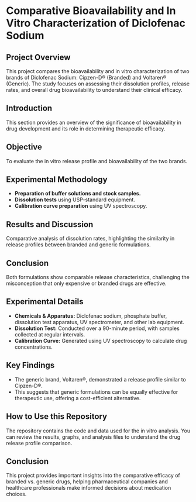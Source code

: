 # Comparative Bioavailability and In Vitro Characterization of Diclofenac Sodium

## Project Overview
This project compares the bioavailability and in vitro characterization of two brands of Diclofenac Sodium: Cipzen-D® (Branded) and Voltaren® (Generic). The study focuses on assessing their dissolution profiles, release rates, and overall drug bioavailability to understand their clinical efficacy.

## Introduction
This section provides an overview of the significance of bioavailability in drug development and its role in determining therapeutic efficacy.

## Objective
To evaluate the in vitro release profile and bioavailability of the two brands.

## Experimental Methodology
- **Preparation of buffer solutions and stock samples.**
- **Dissolution tests** using USP-standard equipment.
- **Calibration curve preparation** using UV spectroscopy.

## Results and Discussion
Comparative analysis of dissolution rates, highlighting the similarity in release profiles between branded and generic formulations.

## Conclusion
Both formulations show comparable release characteristics, challenging the misconception that only expensive or branded drugs are effective.

## Experimental Details
- **Chemicals & Apparatus:** Diclofenac sodium, phosphate buffer, dissolution test apparatus, UV spectrometer, and other lab equipment.
- **Dissolution Test:** Conducted over a 90-minute period, with samples collected at regular intervals.
- **Calibration Curve:** Generated using UV spectroscopy to calculate drug concentrations.

## Key Findings
- The generic brand, Voltaren®, demonstrated a release profile similar to Cipzen-D®.
- This suggests that generic formulations can be equally effective for therapeutic use, offering a cost-efficient alternative.

## How to Use this Repository
The repository contains the code and data used for the in vitro analysis. You can review the results, graphs, and analysis files to understand the drug release profile comparison.

## Conclusion
This project provides important insights into the comparative efficacy of branded vs. generic drugs, helping pharmaceutical companies and healthcare professionals make informed decisions about medication choices.
